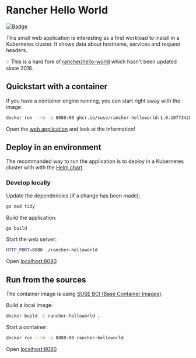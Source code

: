 # Rancher Hello World

[![Badge](https://badgen.net/static/Container%20Image/GitHub%20Packages/green)](https://github.com/SUSE/lab-setup/pkgs/container/rancher-helloworld)

This small web application is interesting as a first workload to install in a Kubernetes cluster. It shows data about hostname, services and request headers.

💡 This is a hard fork of [rancher/hello-world](https://github.com/rancher/hello-world) which hasn't been updated since 2018.

## Quickstart with a container

If you have a container engine running, you can start right away with the image:

```bash
docker run --rm -p 8080:80 ghcr.io/suse/rancher-helloworld:1.0.10773428519
```

Open the [web application](http://localhost:8080/) and look at the information!

## Deploy in an environment

The recommanded way to run the application is to deploy in a Kubernetes cluster with with the [Helm chart](https://github.com/SUSE/lab-setup/tree/main/charts/rancher-helloworld).

### Develop locally

Update the dependencies (if a change has been made):

```bash
go mod tidy
```

Build the application:

```bash
go build
```

Start the web server:

````bash
HTTP_PORT=8080 ./rancher-helloworld
````

Open [localhost:8080](http://localhost:8080)

## Run from the sources

The container image is using [SUSE BCI (Base Container Images)](https://registry.suse.com/).

Build a local image:

```bash
docker build -t rancher-helloworld .
```

Start a container:

```bash
docker run --rm -p 8080:80 rancher-helloworld
```

Open [localhost:8080](http://localhost:8080)

